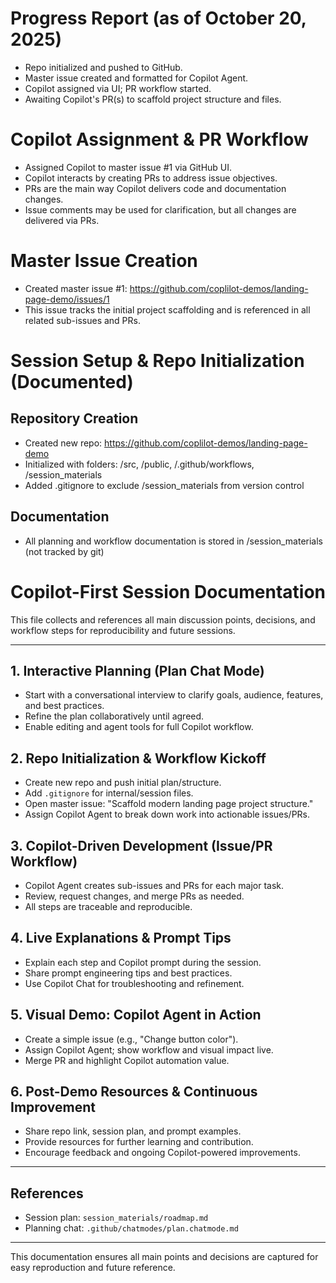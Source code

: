 # Progress Report (as of October 20, 2025)

- Repo initialized and pushed to GitHub.
- Master issue created and formatted for Copilot Agent.
- Copilot assigned via UI; PR workflow started.
- Awaiting Copilot's PR(s) to scaffold project structure and files.

# Copilot Assignment & PR Workflow

- Assigned Copilot to master issue #1 via GitHub UI.
- Copilot interacts by creating PRs to address issue objectives.
- PRs are the main way Copilot delivers code and documentation changes.
- Issue comments may be used for clarification, but all changes are delivered via PRs.

# Master Issue Creation

- Created master issue #1: https://github.com/coplilot-demos/landing-page-demo/issues/1
- This issue tracks the initial project scaffolding and is referenced in all related sub-issues and PRs.

# Session Setup & Repo Initialization (Documented)

## Repository Creation
- Created new repo: https://github.com/coplilot-demos/landing-page-demo
- Initialized with folders: /src, /public, /.github/workflows, /session_materials
- Added .gitignore to exclude /session_materials from version control

## Documentation
- All planning and workflow documentation is stored in /session_materials (not tracked by git)

# Copilot-First Session Documentation

This file collects and references all main discussion points, decisions, and workflow steps for reproducibility and future sessions.

---

## 1. Interactive Planning (Plan Chat Mode)
- Start with a conversational interview to clarify goals, audience, features, and best practices.
- Refine the plan collaboratively until agreed.
- Enable editing and agent tools for full Copilot workflow.

## 2. Repo Initialization & Workflow Kickoff
- Create new repo and push initial plan/structure.
- Add `.gitignore` for internal/session files.
- Open master issue: "Scaffold modern landing page project structure."
- Assign Copilot Agent to break down work into actionable issues/PRs.

## 3. Copilot-Driven Development (Issue/PR Workflow)
- Copilot Agent creates sub-issues and PRs for each major task.
- Review, request changes, and merge PRs as needed.
- All steps are traceable and reproducible.

## 4. Live Explanations & Prompt Tips
- Explain each step and Copilot prompt during the session.
- Share prompt engineering tips and best practices.
- Use Copilot Chat for troubleshooting and refinement.

## 5. Visual Demo: Copilot Agent in Action
- Create a simple issue (e.g., "Change button color").
- Assign Copilot Agent; show workflow and visual impact live.
- Merge PR and highlight Copilot automation value.

## 6. Post-Demo Resources & Continuous Improvement
- Share repo link, session plan, and prompt examples.
- Provide resources for further learning and contribution.
- Encourage feedback and ongoing Copilot-powered improvements.

---

## References
- Session plan: `session_materials/roadmap.md`
- Planning chat: `.github/chatmodes/plan.chatmode.md`

---

This documentation ensures all main points and decisions are captured for easy reproduction and future reference.
